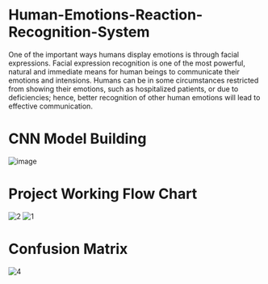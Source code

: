 # Human-Emotions-Reaction-Recognition-System
One of the important ways humans display emotions is through facial expressions. Facial expression recognition is one of the most powerful, natural and immediate means for human beings to communicate their emotions and intensions. Humans can be in some circumstances restricted from showing their emotions, such as hospitalized patients, or due to deficiencies; hence, better recognition of other human emotions will lead to effective communication.

# CNN Model Building
![image](https://user-images.githubusercontent.com/64844201/187325547-5a78a197-dc3f-4c58-8014-96f0be78cd62.png)

# Project Working Flow Chart 
![2](https://user-images.githubusercontent.com/64844201/187325756-1e866f8b-b87e-4670-b7d3-c6f51b7b8b6e.jpg)
![1](https://user-images.githubusercontent.com/64844201/187327559-e387e10e-4209-42a6-ab07-fa249e711a16.jpg)
# Confusion Matrix
![4](https://user-images.githubusercontent.com/64844201/187327606-70974f43-168c-49a0-a122-5c1f92402c43.png)
